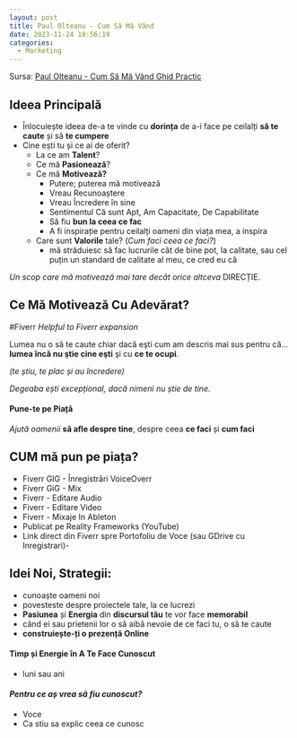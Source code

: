 ```yaml
---
layout: post
title: Paul Olteanu - Cum Să Mă Vând
date: 2023-11-24 18:56:19
categories:
  - Marketing
---
```

Sursa: [Paul Olteanu - Cum Să Mă Vând Ghid Practic](https://paulolteanu.ro/2012/04/cum-sa-ma-vand-ghid-practic/)
## Ideea Principală
- Înlocuiește ideea de-a te vinde cu **dorința** de a-i face pe ceilalți **să te caute** și să **te cumpere**
- Cine ești tu și ce ai de oferit?
	- La ce am **Talent**?
	- Ce mă **Pasionează**?
	- Ce mă **Motivează?**
		- Putere; puterea mă motivează
		- Vreau Recunoaștere
		- Vreau Încredere în sine
		- Sentimentul Că sunt Apt, Am Capacitate, De Capabilitate
		- Să fiu **bun la ceea ce fac**
		- A fi inspirație pentru ceilalți oameni din viața mea, a inspira
	- Care sunt **Valorile** tale? (*Cum faci ceea ce faci?*)
		- mă străduiesc să fac lucrurile cât de bine pot, la calitate, sau cel puțin un standard de calitate al meu, ce cred eu că 

*Un scop care mă motivează mai tare decât orice altceva*
DIRECȚIE.

## Ce Mă Motivează Cu Adevărat?

#Fiverr *Helpful to Fiverr expansion*

Lumea nu o să te caute chiar dacă eşti cum am descris mai sus pentru că… 
**lumea încă nu ştie cine eşti** şi cu **ce te ocupi**.

*(te știu, te plac și au încredere)*

*Degeaba ești excepțional, dacă nimeni nu știe de tine.*

#### Pune-te pe Piață
*Ajută oamenii* **să afle despre tine**, despre ceea **ce faci** și **cum faci**

## CUM mă pun pe piața?
- Fiverr GIG - Înregistrări VoiceOverr
- Fiverr GiG - Mix
- Fiverr - Editare Audio
- Fiverr - Editare Video
- Fiverr - Mixaje In Ableton
- Publicat pe Reality Frameworks (YouTube)
- Link direct din Fiverr spre Portofoliu de Voce (sau GDrive cu Inregistrari)- 

## Idei Noi, Strategii:
- cunoaște oameni noi
- povesteste despre proiectele tale, la ce lucrezi
- **Pasiunea** și **Energia** din **discursul tău** te vor face **memorabil**
- când ei sau prietenii lor o să aibă nevoie de ce faci tu, o să te caute
- **construiește-ți o prezență Online**

#### **Timp** și **Energie** în **A Te Face Cunoscut**
- luni sau ani

#### *Pentru ce aș vrea să fiu cunoscut?*
- Voce
- Ca stiu sa explic ceea ce cunosc 


